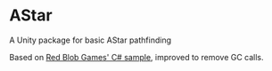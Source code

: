 # AStar
A Unity package for basic AStar pathfinding

Based on [Red Blob Games' C# sample](https://www.redblobgames.com/pathfinding/a-star/implementation.html#csharp), improved to remove GC calls.
